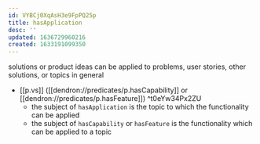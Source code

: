 ```yaml
---
id: VYBCj0XqAsH3e9FpPQ25p
title: hasApplication
desc: ''
updated: 1636729960216
created: 1633191099350
---
```


solutions or product ideas can be applied to problems, user stories, other solutions, or topics in general

- [[p.vs]] ([[dendron://predicates/p.hasCapability]] or [[dendron://predicates/p.hasFeature]])  ^t0eYw34Px2ZU
  - the subject of `hasApplication` is the topic to which the functionality can be applied
  - the subject of `hasCapability` or `hasFeature` is the functionality which can be applied to a topic
